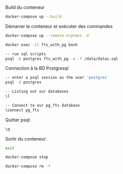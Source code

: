 Build du conteneur
```bash
docker-compose up --build
```

Démarrer le conteneur et exécuter des commandes
```bash
docker-compose up --remove-orphans -d

docker exec -it fts_with_pg bash

-- run sql scripts
psql -U postgres fts_with_pg -a -f /data/datas.sql
```
Connection à la BD Postgresql
```bash
-- enter a psql session as the user 'postgres'
psql -U postgres

-- Listing out our databases
\l

-- Connect to our pg_fts database
\connect pg_fts
```

Quitter psql:
```bash
\q
```

Sortir du conteneur:
```bash
exit
```

```bash
docker-compose stop

docker-compose rm -f
```